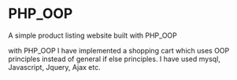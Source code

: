 # PHP_OOP
A simple product listing website built with PHP_OOP

with PHP_OOP I have implemented a shopping cart which uses OOP principles instead of general if else principles. I have used mysql, Javascript, Jquery, Ajax etc.


